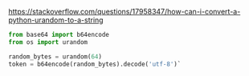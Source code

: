 https://stackoverflow.com/questions/17958347/how-can-i-convert-a-python-urandom-to-a-string

```python
from base64 import b64encode
from os import urandom

random_bytes = urandom(64)
token = b64encode(random_bytes).decode('utf-8')`

```
